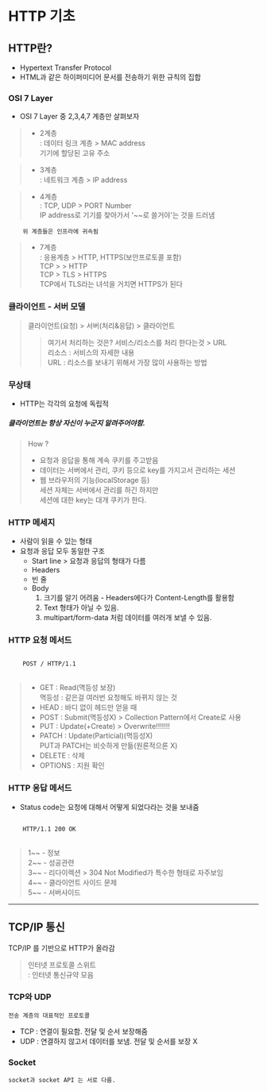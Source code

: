# HTTP 기초

## HTTP란?

* Hypertext Transfer Protocol
* HTML과 같은 하이퍼미디어 문서를 전송하기 위한 규칙의 집합


### OSI 7 Layer

* OSI 7 Layer 중 2,3,4,7 계층만 살펴보자

> - 2계층   
> : 데이터 링크 계층 > MAC address   
> 기기에 할당된 고유 주소   

> - 3계층   
> : 네트워크 계층 > IP address   

> - 4계층   
> : TCP, UDP > PORT Number   
>  IP address로 기기를 찾아가서 '~~로 쓸거야'는 것을 드러냄   

        위 계층들은 인프라에 귀속됨

> - 7계층   
> : 응용계층 > HTTP, HTTPS(보안프로토콜 포함)   
> TCP >     > HTTP   
> TCP > TLS > HTTPS   
>  TCP에서 TLS라는 녀석을 거치면 HTTPS가 된다    


### 클라이언트 - 서버 모델

> 클라이언트(요청) > 서버(처리&응답) > 클라이언트     
> >여기서 처리하는 것은? 서비스/리소스를 처리 한다는것 > URL   
> >리소스 : 서비스의 자세한 내용   
> >URL  : 리소스를 보내기 위해서 가장 많이 사용하는 방법   


### 무상태

* HTTP는 각각의 요청에 독립적

##### 클라이언트는 항상 자신이 누군지 알려주어야함.
> How ?   
> - 요청과 응답을 통해 계속 쿠키를 주고받음   
> - 데이터는 서버에서 관리, 쿠키 등으로 key를 가지고서 관리하는 세션   
> - 웹 브라우저의 기능(localStorage 등)          
세션 자체는 서버에서 관리를 하긴 하지만   
세션에 대한 key는 대개 쿠키가 한다.   


### HTTP 메세지
* 사람이 읽을 수 있는 형태
* 요청과 응답 모두 동일한 구조
  * Start line > 요청과 응답의 형태가 다름
  * Headers
  * 빈 줄
  * Body
    1. 크기를 알기 어려움 - Headers에다가 Content-Length를 활용함
    2. Text 형태가 아닐 수 있음.
    3. multipart/form-data 처럼 데이터를 여러개 보낼 수 있음.

### HTTP 요청 메서드
<pre>
<code>
    POST / HTTP/1.1
</code>
</pre>
> * GET : Read(멱등성 보장)        
>       멱등성 : 같은걸 여러번 요청해도 바뀌지 않는 것   
> * HEAD : 바디 없이 헤드만 얻을 때   
> * POST : Submit(멱등성X) > Collection Pattern에서 Create로 사용   
> * PUT : Update(+Create) > Overwrite!!!!!!!   
> * PATCH : Update(Particial)(멱등성X)        
>       PUT과 PATCH는 비슷하게 만듦(원론적으론 X)   
> * DELETE : 삭제   
> * OPTIONS : 지원 확인   

### HTTP 응답 메서드
* Status code는 요청에 대해서 어떻게 되었다라는 것을 보내줌
<pre>
<code>
    HTTP/1.1 200 OK
</code>
</pre>
> 1~~ - 정보   
> 2~~ - 성공관련   
> 3~~ - 리다이렉션 > 304 Not Modified가 특수한 형태로 자주보임   
> 4~~ - 클라이언트 사이드 문제   
> 5~~ - 서버사이드    
<hr/>

## TCP/IP 통신

TCP/IP 를 기반으로 HTTP가 올라감

>인터넷 프로토콜 스위트      
>   : 인터넷 통신규약 모음

### TCP와 UDP
    전송 계층의 대표적인 프로토콜
* TCP : 연결이 필요함. 전달 및 순서 보장해줌
* UDP : 연결하지 않고서 데이터를 보냄. 전달 및 순서를 보장 X

### Socket
    socket과 socket API 는 서로 다름.
    



